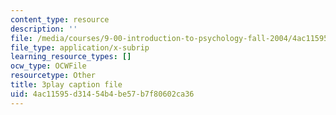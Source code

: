 ```yaml
---
content_type: resource
description: ''
file: /media/courses/9-00-introduction-to-psychology-fall-2004/4ac11595d31454b4be57b7f80602ca36_10509.vtt
file_type: application/x-subrip
learning_resource_types: []
ocw_type: OCWFile
resourcetype: Other
title: 3play caption file
uid: 4ac11595-d314-54b4-be57-b7f80602ca36
---
```


